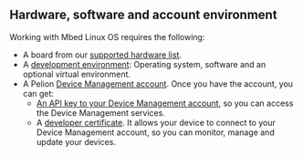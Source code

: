 ## Hardware, software and account environment

Working with Mbed Linux OS requires the following:

* A board from our [supported hardware list](../getting-started/hardware.html).
* A [development environment](../getting-started/development-environment.html): Operating system, software and an optional virtual environment.
* A Pelion [Device Management account](../getting-started/accounts-and-certificates.html). Once you have the account, you can get:
    * [An API key to your Device Management account](../getting-started/api-keys.html), so you can access the Device Management services.
    * A [developer certificate](../getting-started/provisioning-development.html). It allows your device to connect to your Device Management account, so you can monitor, manage and update your devices.
